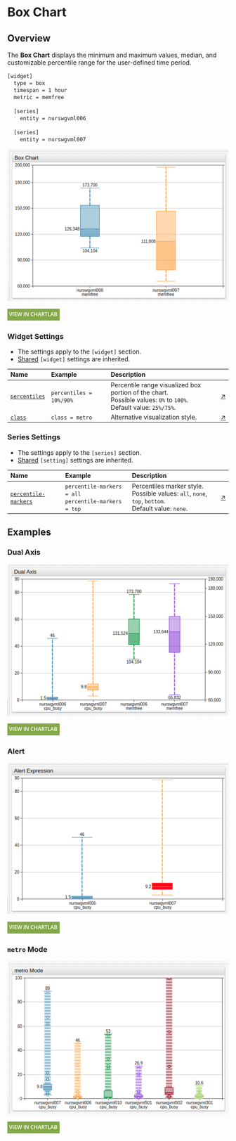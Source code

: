 # Box Chart

## Overview

The **Box Chart** displays the minimum and maximum values, median, and customizable percentile range for the user-defined time period.

```ls
[widget]
  type = box
  timespan = 1 hour
  metric = memfree

  [series]
    entity = nurswgvml006

  [series]
    entity = nurswgvml007
```

![](./images/box-chart-title-2.png)

[![](../../images/button.png)](https://apps.axibase.com/chartlab/81e2eaad)

### Widget Settings

* The settings apply to the `[widget]` section.
* [Shared](../shared/README.md) `[widget]` settings are inherited.

Name |Example |Description |&nbsp;
:--|:--|:--|:--
[`percentiles`](#percentiles) | `percentiles = 10%/90%` | Percentile range visualized box portion of the chart.<br>Possible values: `0%` to `100%`.<br>Default value: `25%/75%`.| [↗](https://apps.axibase.com/chartlab/5275c9a3)
[`class`](#class) | `class = metro` | Alternative visualization style.| [↗](https://apps.axibase.com/chartlab/c147cb06)

### Series Settings

* The settings apply to the `[series]` section.
* [Shared](../shared/README.md) `[setting]` settings are inherited.

Name |Example |Description |&nbsp;
:--|:--|:--|:--
[`percentile-markers`](#percentile-markers)| `percentile-markers = all`<br>`percentile-markers = top` | Percentiles marker style.<br>Possible values: `all`, `none`, `top`, `bottom`.<br>Default value: `none`.|[↗](https://apps.axibase.com/chartlab/866a4521)

## Examples

### Dual Axis

![](./images/dual-axis.png)

[![](../../images/button.png)](https://apps.axibase.com/chartlab/8544efb0)

### Alert

![](./images/alert-expression-1.png)

[![](../../images/button.png)](https://apps.axibase.com/chartlab/84397e8d)

### `metro` Mode

![](./images/metro-mode-1.png)

[![](../../images/button.png)](https://apps.axibase.com/chartlab/61dd4397)
